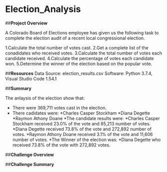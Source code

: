 # Election_Analysis
##**Project Overview**

A Colorado Board of Elections employee has given us the following task to complete the election audit of a recent local congressional election.

1.Calculate the total number of votes cast.
2.Get a complete list of the conadidates who received votes.
3.Calculate the total number of votes each candidate received.
4.Calculate the percentage of votes each candidate won.
5.Determine the winner of the election based on the popular vote.

##**Resources**
Data Source: election_results.csv
Software: Python 3.7.4, Visual Studio Code 1.54.1

##**Summary**

The anlaysis of the election show that:

* There were 369,711 votes cast in the election.
* There cadidates were:
  *Charles Casper Stockham
  *Diana Degette
  *Raymon Athony Doane
*The candidate results were:
  *Charles Casper Stockham received 23.0% of the vote and 85,213 number of votes.
  *Diana Degette received 73.8% of the vote and 272,892 number of votes.
  *Raymon Athony Doane received 3.1% of the vote and 11,606 number of votes.
 *The Winner of the election was:
  *Diana Degette who received 73.8% of the vote with 272,892 votes.
  
##**Challenge Overview**

##**Challenge Summary**
